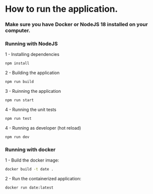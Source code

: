 # How to run the application.
### Make sure you have Docker or NodeJS 18 installed on your computer.

### Running with NodeJS
1 - Installing dependencies
```zsh
npm install
```

2 - Building the application
```zsh
npm run build
```

3 - Ruinning the application
```zsh
npm run start
```

4 - Running the unit tests
```zsh
npm run test
```

4 - Running as developer (hot reload)
```zsh
npm run dev
```

### Running with docker
1 - Build the docker image:
```zsh
docker build -t date .
```

2 - Run the containerized application:
```zsh
docker run date:latest
```
